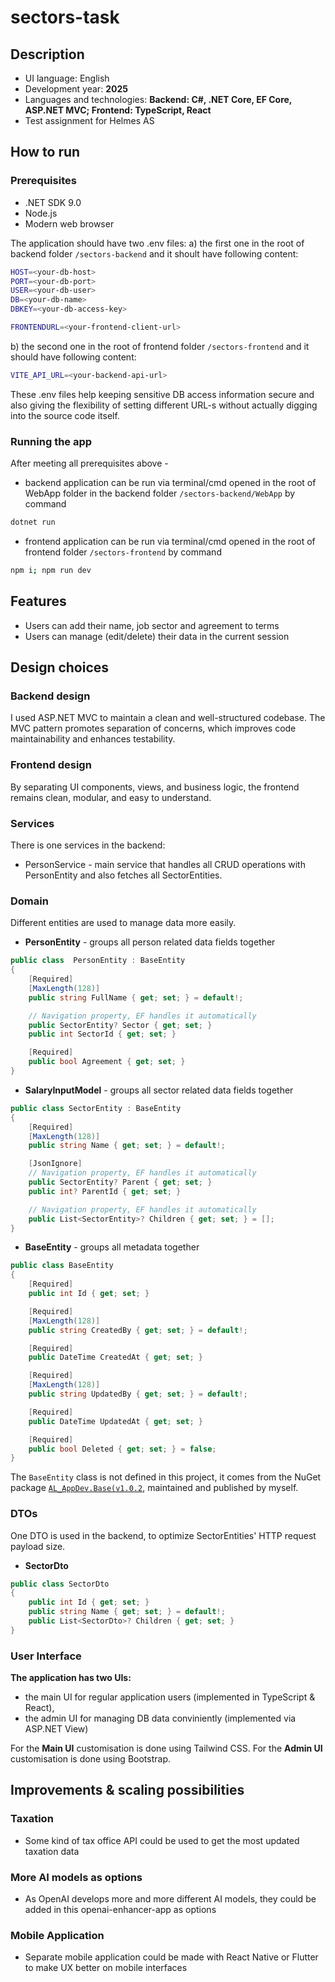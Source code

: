 # sectors-task

## Description

* UI language: English
* Development year: **2025**
* Languages and technologies: **Backend: C#, .NET Core, EF Core, ASP.NET MVC; Frontend: TypeScript, React**
* Test assignment for Helmes AS

## How to run

### Prerequisites

* .NET SDK 9.0
* Node.js
* Modern web browser

The application should have two .env files:
a) the first one in the root of backend folder `/sectors-backend` and it shoult have following content:
```bash
HOST=<your-db-host>
PORT=<your-db-port>
USER=<your-db-user>
DB=<your-db-name>
DBKEY=<your-db-access-key>

FRONTENDURL=<your-frontend-client-url>
```
b) the second one in the root of frontend folder `/sectors-frontend` and it should have following content:
```bash
VITE_API_URL=<your-backend-api-url>
```
These .env files help keeping sensitive DB access information secure and also giving the flexibility of setting different URL-s without actually digging into the source code itself.

### Running the app

After meeting all prerequisites above - 
* backend application can be run via terminal/cmd opened in the root of WebApp folder in the backend folder `/sectors-backend/WebApp` by command
```bash
dotnet run
```
* frontend application can be run via terminal/cmd opened in the root of frontend folder `/sectors-frontend` by command
```bash
npm i; npm run dev 
```

## Features
* Users can add their name, job sector and agreement to terms
* Users can manage (edit/delete) their data in the current session

## Design choices

### Backend design
I used ASP.NET MVC to maintain a clean and well-structured codebase. The MVC pattern promotes separation of concerns, which improves code maintainability and enhances testability.

### Frontend design
By separating UI components, views, and business logic, the frontend remains clean, modular, and easy to understand.

### Services
There is one services in the backend:
* PersonService - main service that handles all CRUD operations with PersonEntity and also fetches all SectorEntities.

### Domain
Different entities are used to manage data more easily.

* **PersonEntity** - groups all person related data fields together
```csharp
public class  PersonEntity : BaseEntity
{
    [Required] 
    [MaxLength(128)]
    public string FullName { get; set; } = default!;

    // Navigation property, EF handles it automatically
    public SectorEntity? Sector { get; set; } 
    public int SectorId { get; set; }

    [Required]
    public bool Agreement { get; set; }
}
```

* **SalaryInputModel** - groups all sector related data fields together
```csharp
public class SectorEntity : BaseEntity
{
    [Required]
    [MaxLength(128)]
    public string Name { get; set; } = default!;

    [JsonIgnore]
    // Navigation property, EF handles it automatically 
    public SectorEntity? Parent { get; set; }
    public int? ParentId { get; set; }

    // Navigation property, EF handles it automatically
    public List<SectorEntity>? Children { get; set; } = [];
}
```

* **BaseEntity** - groups all metadata together
```csharp
public class BaseEntity
{
    [Required]
    public int Id { get; set; }

    [Required]
    [MaxLength(128)]
    public string CreatedBy { get; set; } = default!;

    [Required]
    public DateTime CreatedAt { get; set; }

    [Required]
    [MaxLength(128)]
    public string UpdatedBy { get; set; } = default!;

    [Required]
    public DateTime UpdatedAt { get; set; }

    [Required]
    public bool Deleted { get; set; } = false;
}
```
The `BaseEntity` class is not defined in this project, it comes from the NuGet package [`AL_AppDev.Base(v1.0.2`](https://www.nuget.org/packages/AL_AppDev.Base/1.0.2), maintained and published by myself.


### DTOs
One DTO is used in the backend, to optimize SectorEntities' HTTP request payload size.
* **SectorDto**
```csharp
public class SectorDto
{
    public int Id { get; set; }
    public string Name { get; set; } = default!;
    public List<SectorDto>? Children { get; set; }
}
```
  
### User Interface
**The application has two UIs:**
* the main UI for regular application users (implemented in TypeScript & React),
* the admin UI for managing DB data conviniently (implemented via ASP.NET View)

For the **Main UI** customisation is done using Tailwind CSS.
For the **Admin UI** customisation is done using Bootstrap.

## Improvements & scaling possibilities

### Taxation
* Some kind of tax office API could be used to get the most updated taxation data

### More AI models as options
* As OpenAI develops more and more different AI models, they could be added in this openai-enhancer-app as options

### Mobile Application
* Separate mobile application could be made with React Native or Flutter to make UX better on mobile interfaces
